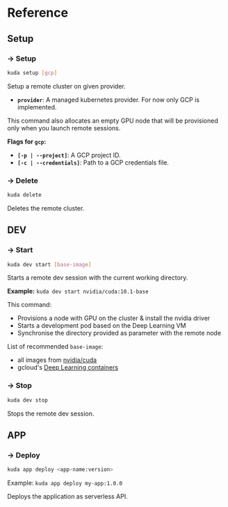 # Reference

## Setup

### → Setup

```bash
kuda setup [gcp]
```

Setup a remote cluster on given provider.

- **`provider`**: A managed kubernetes provider. For now only GCP is implemented.

This command also allocates an empty GPU node that will be provisioned only when you launch remote sessions.

**Flags for `gcp`:**

- **`[-p | --project]`**: A GCP project ID.
- **`[-c | --credentials]`**: Path to a GCP credentials file.

### → Delete

```bash
kuda delete
```

Deletes the remote cluster.

## DEV

### → Start

```bash
kuda dev start [base-image]
```

Starts a remote dev session with the current working directory.

**Example:** `kuda dev start nvidia/cuda:10.1-base`

This command:

- Provisions a node with GPU on the cluster & install the nvidia driver
- Starts a development pod based on the Deep Learning VM
- Synchronise the directory provided as parameter with the remote node

List of recommended `base-image`:

- all images from [nvidia/cuda](https://hub.docker.com/r/nvidia/cuda/)
- gcloud's [Deep Learning containers](https://cloud.google.com/ai-platform/deep-learning-containers/docs/choosing-container)

### → Stop

```bash
kuda dev stop
```

Stops the remote dev session.

## APP

### → Deploy

```bash
kuda app deploy <app-name:version>
```

Example: `kuda app deploy my-app:1.0.0`

Deploys the application as serverless API.
